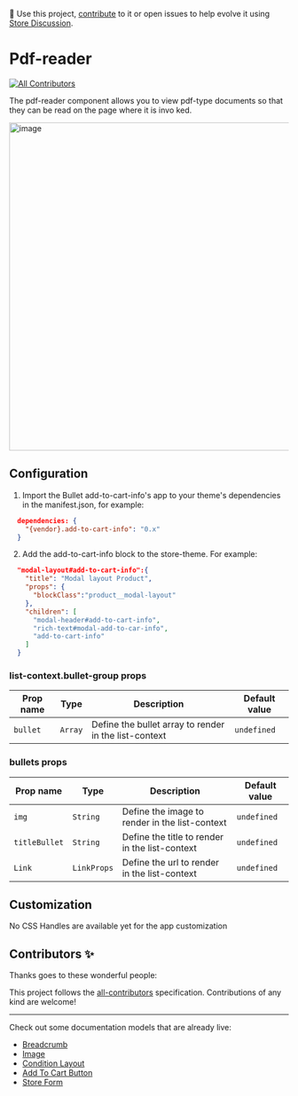 📢 Use this project, [contribute](https://github.com/{OrganizationName}/{AppName}) to it or open issues to help evolve it using [Store Discussion](https://github.com/vtex-apps/store-discussion).

# Pdf-reader

<!-- DOCS-IGNORE:start -->
<!-- ALL-CONTRIBUTORS-BADGE:START - Do not remove or modify this section -->
[![All Contributors](https://img.shields.io/badge/all_contributors-0-orange.svg?style=flat-square)](#contributors-)
<!-- ALL-CONTRIBUTORS-BADGE:END -->
<!-- DOCS-IGNORE:end -->
The pdf-reader component allows you to view pdf-type documents so that they can be read on the page where it is invo
ked.

<img width="592" alt="image" src="https://user-images.githubusercontent.com/66226368/219804702-9fda24fe-df44-400e-a90e-1c24ceced106.png">

## Configuration 

1. Import the Bullet add-to-cart-info's app to your theme's dependencies in the manifest.json, for example:
```json
  dependencies: {
    "{vendor}.add-to-cart-info": "0.x"
  }
 ```
 
 2. Add the add-to-cart-info block to the store-theme. For example:
```json
  "modal-layout#add-to-cart-info":{
    "title": "Modal layout Product",
    "props": {
      "blockClass":"product__modal-layout"
    },
    "children": [
      "modal-header#add-to-cart-info",
      "rich-text#modal-add-to-car-info",
      "add-to-cart-info"
    ]
  }
   ```

### list-context.bullet-group props

| Prop name    | Type            | Description    | Default value                                                                                                                               |
| ------------ | --------------- | --------------------------------------------------------------------- | ---------- | 
| `bullet`        | `Array`       | Define the bullet array to render in the list-context       | `undefined`              |


### bullets props

| Prop name    | Type            | Description    | Default value                                                                                                                               |
| ------------ | --------------- | --------------------------------------------------------------------- | ---------- | 
| `img`        | `String`       | Define the image to render in the list-context       | `undefined`              |
| `titleBullet`        | `String`       | Define the title to render in the list-context       | `undefined`              |
| `Link`        | `LinkProps`       |  Define the url to render in the list-context       | `undefined`              |


## Customization

No CSS Handles are available yet for the app customization

<!-- DOCS-IGNORE:start -->

## Contributors ✨

Thanks goes to these wonderful people:

<!-- ALL-CONTRIBUTORS-LIST:START - Do not remove or modify this section -->
<!-- prettier-ignore-start -->
<!-- markdownlint-disable -->
<!-- markdownlint-enable -->
<!-- prettier-ignore-end -->
<!-- ALL-CONTRIBUTORS-LIST:END -->

This project follows the [all-contributors](https://github.com/all-contributors/all-contributors) specification. Contributions of any kind are welcome!

<!-- DOCS-IGNORE:end -->

---- 

Check out some documentation models that are already live: 
- [Breadcrumb](https://github.com/vtex-apps/breadcrumb)
- [Image](https://vtex.io/docs/components/general/vtex.store-components/image)
- [Condition Layout](https://vtex.io/docs/components/all/vtex.condition-layout@1.1.6/)
- [Add To Cart Button](https://vtex.io/docs/components/content-blocks/vtex.add-to-cart-button@0.9.0/)
- [Store Form](https://vtex.io/docs/components/all/vtex.store-form@0.3.4/)

